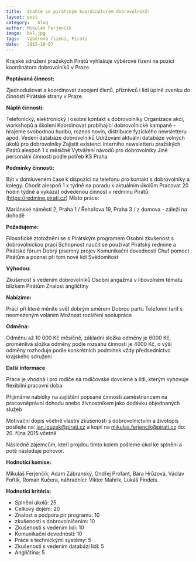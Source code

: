 ```yaml
---
title:	Staňte se pirátským koordinátorem dobrovolníků!
layout:	post
category:	blog
author:	Mikuláš Ferjenčík
image:	bxl.jpg
tags:	Výběrová řízení, Piráti
date:	2015-10-07
---
```


Krajské sdružení pražských Pirátů vyhlašuje výběrové řízení na pozici koordinátora dobrovolníků v Praze.

**Poptávaná činnost:**

Zjednodušovat a koordinovat zapojení členů, příznivců i lidí úplně zvenku do činnosti Pirátské strany v Praze.

**Náplň činnosti:**

Telefonický, elektronický i osobní kontakt s dobrovolníky
Organizace akcí, workshopů a školení
Koordinovat probíhající dobrovolnické kampaně - hrajeme svobodnou hudbu, roznos novin, distribuce fyzického newsletteru apod.
Vedení databáze dobrovolníků
Udržování aktuální databáze volných úkolů pro dobrovolníky
Zajistit existenci interního newsletteru pražských Pirátů alespoň 1 x měsíčně
Vytváření návodů pro dobrovolníky
Jiné personální činnosti podle potřeb KS Praha

**Podmínky činnosti:**

Být v domluveném čase k dispozici na telefonu pro kontakt s dobrovolníky a kolegy.
Chodit alespoň 1 x týdně na poradu k aktuálním úkolům
Pracovat 20 hodin týdně a vykázat odvedenou činnost v redminu Pirátů (https://redmine.pirati.cz)
Místo práce:

Mariánské náměstí 2, Praha 1 / Řehořova 19, Praha 3 / z domova - záleží na dohodě

**Požadujeme:**

Filosofické ztotožnění se s Pirátským programem
Osobní zkušenost s dobrovolnickou prací
Schopnost naučit se používat Pirátský redmine a Pirátské fórum
Dobrý písemný projev
Komunikační dovednosti
Chuť pomoct Pirátům a poznat při tom nové lidi
Svědomitost

**Výhodou:**

Zkušenost s vedením dobrovolníků
Osobní angažmá v libovolném tématu blízkém Pirátům
Znalost angličtiny

**Nabízíme:**

Práci při které měníte svět dobrým směrem
Dobrou partu
Telefonní tarif s neomezeným voláním
Možnost rozšíření spolupráce

**Odměna:**

Odměnu až 10 000 Kč měsíčně, základní složka odměny je 6000 Kč, proměnlivá složka odměny podle rozsahu činnosti je 4000 Kč, o výši odměny rozhoduje podle konkrétních podmínek vždy předsednictvo krajského sdružení

**Další informace**

Práce je vhodná i pro rodiče na rodičovské dovolené a lidi, kterým vyhovuje flexibilní pracovní doba

Přijímáme nabídky na zajištění popsané činnosti zaměstnancem na pracovněprávní dohodu anebo živnostníkem jako dodávku objednaných služeb

Motivační dopis včetně vlastní zkušenosti s dobrovolnictvím a životopis posílejte na: jan.louzek@pirati.cz a kopii na mikulas.ferjencik@pirati.cz do: 20. října 2015 včetně

Následně zájemcům, kteří projdou tímto kolem pošleme úkol ke splnění a poté následuje pohovor. 

**Hodnotící komise:** 

Mikuláš Ferjenčík, Adam Zábranský, Ondřej Profant, Bára Hrůzová, Václav Fořtík, Roman Kučera, náhradníci: Viktor Mahrik, Lukáš Findeis. 

**Hodnotící kritéria:**

* Splnění úkolů: 25
* Celkový dojem: 20
* Znalost a podpora pir programu: 10
* zkušenosti s dobrovolničením: 10
* Zkušenosti s vedením lidí: 10
* Komunikační dovednosti: 10
* Práce s technickými systémy: 5
* Zkušenosti s vedením databází lidí: 5
* Angličtina: 5


